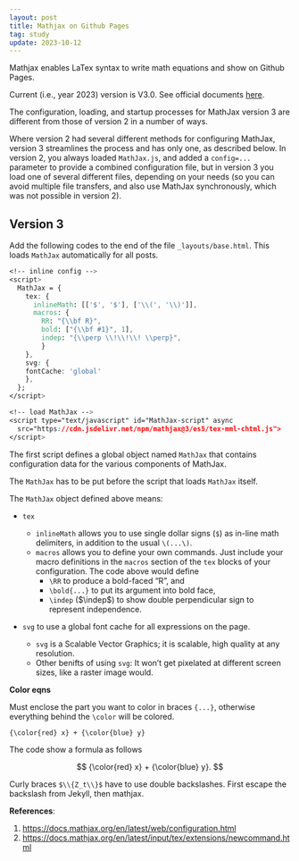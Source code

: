 ```yaml
---
layout: post
title: Mathjax on Github Pages
tag: study
update: 2023-10-12
---
```


Mathjax enables LaTex syntax to write math equations and show on Github Pages. 

Current (i.e., year 2023) version is V3.0. See official documents [here](https://docs.mathjax.org/en/latest/web/start.html#mathjax-components-1).

The configuration, loading, and startup processes for MathJax version 3 are different from those of version 2 in a number of ways. 

Where version 2 had several different methods for configuring MathJax, version 3 streamlines the process and has only one, as described below. In version 2, you always loaded `MathJax.js`, and added a `config=...` parameter to provide a combined configuration file, but in version 3 you load one of several different files, depending on your needs (so you can avoid multiple file transfers, and also use MathJax synchronously, which was not possible in version 2).

## Version 3

Add the following codes to the end of the file `_layouts/base.html`. This loads `MathJax` automatically for all posts. 

```css
<!-- inline config -->
<script>
  MathJax = {
    tex: {
      inlineMath: [['$', '$'], ['\\(', '\\)']],
      macros: {
      	RR: "{\\bf R}",
      	bold: ["{\\bf #1}", 1],
        indep: "{\\perp \\!\\!\\! \\perp}",
    	}
    },
    svg: {
    fontCache: 'global'
  	},
  };
</script>

<!-- load MathJax -->
<script type="text/javascript" id="MathJax-script" async
  src="https://cdn.jsdelivr.net/npm/mathjax@3/es5/tex-mml-chtml.js">
</script>
```

The first script defines a global object named `MathJax` that contains configuration data for the various components of MathJax. 

The `MathJax` has to be put before the script that loads `MathJax` itself. 

The `MathJax` object defined above means:

- `tex` 
  - `inlineMath` allows you to use single dollar signs (`$`) as  in-line math delimiters, in addition to the usual `\(...\)`.
  - `macros`  allows you to define your own commands. Just include your macro definitions in the `macros` section of the `tex` blocks of your configuration. The code above would define
    - `\RR` to produce a bold-faced “R”, and 
    - `\bold{...}` to put its argument into bold face, 
    - `\indep` ($\indep$) to show double perpendicular sign to represent independence.
  
- `svg` to use a global font cache for all expressions on the page. 
  - `svg` is a Scalable Vector Graphics; it is scalable, high quality at any resolution.
  - Other benifts of using `svg`: It won’t get pixelated at different screen sizes, like a raster image would. 



**Color eqns**

Must enclose the part you want to color in braces `{...}`, otherwise everything behind the `\color` will be colored.

```markdown
{\color{red} x} + {\color{blue} y}
```

The code show a formula as follows

$$
{\color{red} x} + {\color{blue} y}.
$$



Curly braces `$\\{Z_t\\}$` have to use double backslashes. First escape the backslash from Jekyll, then mathjax.



**References**: 

1. <https://docs.mathjax.org/en/latest/web/configuration.html>
2. <https://docs.mathjax.org/en/latest/input/tex/extensions/newcommand.html>
